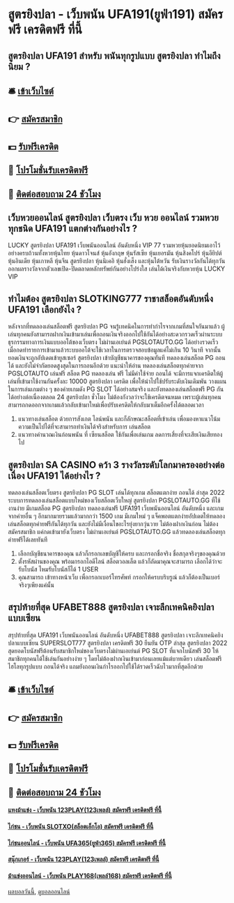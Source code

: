 # สูตรยิงปลา - เว็บพนัน UFA191(ยูฟ่า191) สมัครฟรี เครดิตฟรี ที่นี้
## สูตรยิงปลา UFA191 สำหรับ พนันทุกรูปแบบ สูตรยิงปลา ทำไมถึงนิยม ?

## 🛎 [เข้าเว็บไซต์](https://bit.ly/3SdLNi2)
## 👉 [สมัครสมาชิก](https://bit.ly/3SdLNi2)
## 💵 [รับฟรีเครดิต](https://bit.ly/3dyRKHj)
## 👑 [โปรโมชั่นรับเครดิตฟรี](https://bit.ly/3dyRKHj)
## 📱 [ติดต่อสอบถาม 24 ชัวโมง](https://bit.ly/3dyRKHj)

## เว็บหวยออนไลน์ สูตรยิงปลา เว็บตรง เว็บ หวย ออนไลน์ รวมหวยทุกชนิด UFA191 แตกต่างกันอย่างไร ?
LUCKY สูตรยิงปลา UFA191 เว็บพนันออนไลน์ อันดับหนึ่ง VIP 77 รวมหวยหุ้นยอดนิยมเอาไว้อย่างครบถ้วนทั้งหวยหุ้นไทย หุ้นดาวโจนส์ หุ้นอังกฤษ หุ้นรัสเซีย หุ้นเยอรมัน หุ้นสิงคโปร์ หุ้นอียิปต์ หุ้นอินเดีย หุ้นเกาหลี หุ้นจีน สูตรยิงปลา หุ้นนิเคอิ หุ้นฮั่งเส็ง และหุ้นไต้หวัน รับเงินรางวัลกันได้ทุกวัน ออกผลรางวัลจากตัวเลขเปิด-ปิดตลาดหลักทรัพย์กันอย่างโปร่งใส เล่นได้เงินจริงกับหวยหุ้น LUCKY VIP

## ทำไมต้อง สูตรยิงปลา SLOTKING777 ราชาสล็อตอันดับหนึ่ง UFA191 เลือกยังไง ?
หลังจากที่ทดลองเล่นสล็อตฟรี สูตรยิงปลา PG จนรู้เทคนิคในการทำกำไรจากเกมที่สนใจกันมาแล้ว ผู้เล่นทุกคนยังสามารถฝากเงินเข้ามาเล่นเพื่อถอนเงินจริงออกไปใช้กันได้อย่างสะดวกรวดเร็วผ่านระบบธุรกรรมทางการเงินแบบออโต้ของเว็บตรง ไม่ผ่านเอเย่นต์ PGSLOTAUTO.GG ได้อย่างรวดเร็ว เมื่อกดทำรายการเข้ามาแล้วระบบออโต้จะใช้เวลาในการตรวจสอบข้อมูลแค่ไม่เกิน 10 วินาที จากนั้นยอดเงินจะถูกอัปเดตเข้ายูสเซอร์ สูตรยิงปลา เข้าบัญชีธนาคารของคุณทันที ทดลองเล่นสล็อต PG ถอนได้ และยังไม่จำกัดยอดสูงสุดในการถอนอีกด้วย
แนะนำให้อ่าน ทดลองเล่นสล็อตทุกค่ายจาก PGSLOTAUTO เล่นฟรี
สล็อต PG ทดลองเล่น ฟรี ไม่มีค่าใช้จ่าย ถอนได้ จะมีการแจกเครดิตให้ผู้เล่นที่เข้ามาใช้งานกันครั้งละ 10000 สูตรยิงปลา เครดิต เพื่อให้นำไปใช้ปรับระดับเงินเดิมพัน วางแผนในการเล่นเกมต่าง ๆ ของค่ายเกมดัง PG SLOT ได้อย่างสมจริง และยังทดลองเล่นสล็อตฟรี PG กันได้อย่างต่อเนื่องตลอด 24 สูตรยิงปลา ชั่วโมง ไม่ต้องกังวลว่าจะใช้เครดิตจนหมด เพราะผู้เล่นทุกคนสามารถกดออกจากเกมแล้วกลับเข้ามาใหม่เพื่อปรับเครดิตให้กลับมาเต็มอีกครั้งได้ตลอดเวลา
1. แนวทางเล่นสล็อต ด้วยการสังเกต ไลน์พนัน และก็ลักษณะสล็อตที่เข้าเล่น เพื่อมองหาแนวโน้มความเป็นไปได้ที่จะสามารถทำเงินได้จริงสำหรับการ เล่นสล็อต
2. แนวทางคำนวณเงินก่อนพนัน ที่ เซียนสล็อต ใช้กันเพื่อเล่นเกม ลดการเสี่ยงที่จะเสียเงินเสียทองไป

## สูตรยิงปลา SA CASINO คว้า 3 รางวัลระดับโลกมาครองอย่างต่อเนื่อง UFA191 ได้อย่างไร ?
ทดลองเล่นสล็อตเว็บตรง สูตรยิงปลา PG SLOT เล่นได้ทุกเกม สล็อตแตกง่าย ถอนได้ ล่าสุด 2022 ระบบการทดลองเล่นสล็อตแบบใหม่ของเว็บสล็อตเว็บใหญ่ สูตรยิงปลา PGSLOTAUTO.GG ที่ใช้งานง่าย มีเกมสล็อต PG สูตรยิงปลา ทดลองเล่นฟรี UFA191 เว็บพนันออนไลน์ อันดับหนึ่ง และเกมจากค่ายอื่น ๆ อีกมากมายรวมแล้วมากกว่า 1500 เกม มีเกมใหม่ ๆ แจ็คพอตแตกง่ายอัปเดตให้ทดลองเล่นสล็อตทุกค่ายฟรีกันได้ทุกวัน และยังไม่มีเงื่อนไขอะไรยุ่งยากวุ่นวาย ไม่ต้องฝากเงินก่อน ไม่ต้องสมัครสมาชิก แค่กดเข้ามายังเว็บตรง ไม่ผ่านเอเย่นต์ PGSLOTAUTO.GG แล้วทดลองเล่นสล็อตทุกค่ายฟรีได้เลยทันที
1. เลือกบัญชีธนาคารของคุณ แล้วก็กรอกเลขบัญชีให้ครบ และกรอกชื่อจริง ชื่อสกุลจริงๆของคุณด้วย
2. ตั้งรหัสผ่านของคุณ พร้อมกรอกไอดีไลน์ สล็อตวอลเล็ต แล้วก็ถัดมาคุณจะสามารถ เลือกได้ว่าจะรับโบนัส ไหมรับโบนัสก็ได้ 1 USER
3. คุณสามารถ เข้าทางหน้าเว็บ เพื่อกรอกเบอร์โทรศัพท์ กรอกให้ครบบริบรูณ์ แล้วก็ต้องเป็นเบอร์จริงๆเพียงแค่นั้น

## สรุปท้ายที่สุด UFABET888 สูตรยิงปลา เจาะลึกเทคนิคยิงปลาแบบเซียน
สรุปท้ายที่สุด UFA191 เว็บพนันออนไลน์ อันดับหนึ่ง UFABET888 สูตรยิงปลา เจาะลึกเทคนิคยิงปลาแบบเซียน SUPERSLOT777 สูตรยิงปลา เครดิตฟรี 30 ยืนยัน OTP ล่าสุด สูตรยิงปลา 2022 สุดยอดโบนัสฟรีต้อนรับสมาชิกใหม่ของเว็บตรงไม่ผ่านเอเย่นต์ PG SLOT ที่แจกโบนัสฟรี 30 ให้สมาชิกทุกคนได้ใช้เล่นกันอย่างง่าย ๆ โดยไม่ต้องฝากเงินเข้ามาก่อนเลยแม้แต่บาทเดียว เล่นสล็อตฟรี ไฮโลทุกรูปแบบ ถอนได้จริง แถมยังถอนเงินกำไรออกไปใช้ได้รวดเร็วฉับไวมากที่สุดอีกด้วย

## 🛎 [เข้าเว็บไซต์](https://bit.ly/3SdLNi2)
## 👉 [สมัครสมาชิก](https://bit.ly/3SdLNi2)
## 💵 [รับฟรีเครดิต](https://bit.ly/3dyRKHj)
## 👑 [โปรโมชั่นรับเครดิตฟรี](https://bit.ly/3dyRKHj)
## 📱 [ติดต่อสอบถาม 24 ชัวโมง](https://bit.ly/3dyRKHj)

#### [แทงม้าแข่ง - เว็บพนัน 123PLAY(123เพลล์) สมัครฟรี เครดิตฟรี ที่นี้](https://atom.io/themes/แทงม้าแข่ง%20-%20เว็บพนัน%20123play(123เพลล์)%20สมัครฟรี%20เครดิตฟรี%20ที่นี้)
#### [ไก่ชน - เว็บพนัน SLOTXO(สล็อตเอ็กโอ) สมัครฟรี เครดิตฟรี ที่นี้](https://atom.io/themes/ไก่ชน%20-%20เว็บพนัน%20slotxo(สล็อตเอ็กโอ)%20สมัครฟรี%20เครดิตฟรี%20ที่นี้)
#### [ไก่ชนออนไลน์ - เว็บพนัน UFA365(ยูฟ่า365) สมัครฟรี เครดิตฟรี ที่นี้](https://atom.io/themes/ไก่ชนออนไลน์%20-%20เว็บพนัน%20ufa365(ยูฟ่า365)%20สมัครฟรี%20เครดิตฟรี%20ที่นี้)
#### [สนุ๊กเกอร์ - เว็บพนัน 123PLAY(123เพลล์) สมัครฟรี เครดิตฟรี ที่นี้](https://atom.io/themes/สนุ๊กเกอร์%20-%20เว็บพนัน%20123play(123เพลล์)%20สมัครฟรี%20เครดิตฟรี%20ที่นี้)
#### [ม้าแข่งออนไลน์ - เว็บพนัน PLAY168(เพลล์168) สมัครฟรี เครดิตฟรี ที่นี้](https://atom.io/themes/ม้าแข่งออนไลน์%20-%20เว็บพนัน%20play168(เพลล์168)%20สมัครฟรี%20เครดิตฟรี%20ที่นี้)

[ผลบอลวันนี้](https://siamsport.tv "ผลบอลวันนี้"), [ดูบอลออนไลน์](https://siamsport.tv/ดูบอลสด "ดูบอลออนไลน์")